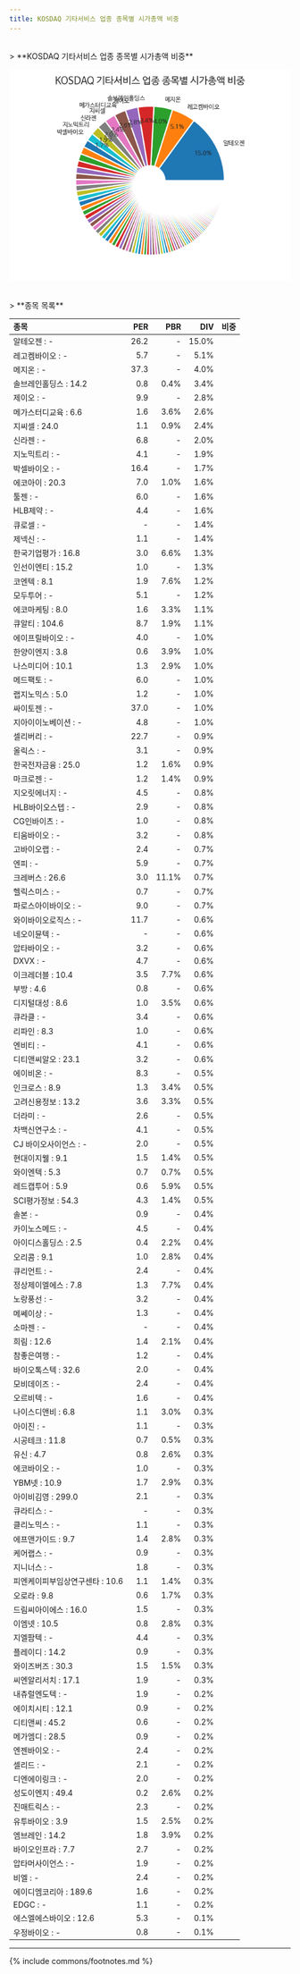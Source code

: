```yaml
---
title: KOSDAQ 기타서비스 업종 종목별 시가총액 비중
---
```

<br>
> **KOSDAQ 기타서비스 업종 종목별 시가총액 비중<a id="pie"></a>**

![KOSDAQ 기타서비스 업종 종목별 시가총액 비중](images/kosdaq_업종_기타서비스_종목.png)

<br>
> **종목 목록<a id="list"></a>**

| **종목** | **PER** | **PBR** | **DIV** | **비중** |
| :------- | ------: | ------: | ------: | -------: |
| 알테오젠 : - | 26.2 | - | 15.0% |
| 레고켐바이오 : - | 5.7 | - | 5.1% |
| 메지온 : - | 37.3 | - | 4.0% |
| 솔브레인홀딩스 : 14.2 | 0.8 | 0.4% | 3.4% |
| 제이오 : - | 9.9 | - | 2.8% |
| 메가스터디교육 : 6.6 | 1.6 | 3.6% | 2.6% |
| 지씨셀 : 24.0 | 1.1 | 0.9% | 2.4% |
| 신라젠 : - | 6.8 | - | 2.0% |
| 지노믹트리 : - | 4.1 | - | 1.9% |
| 박셀바이오 : - | 16.4 | - | 1.7% |
| 에코아이 : 20.3 | 7.0 | 1.0% | 1.6% |
| 툴젠 : - | 6.0 | - | 1.6% |
| HLB제약 : - | 4.4 | - | 1.6% |
| 큐로셀 : - | - | - | 1.4% |
| 제넥신 : - | 1.1 | - | 1.4% |
| 한국기업평가 : 16.8 | 3.0 | 6.6% | 1.3% |
| 인선이엔티 : 15.2 | 1.0 | - | 1.3% |
| 코엔텍 : 8.1 | 1.9 | 7.6% | 1.2% |
| 모두투어 : - | 5.1 | - | 1.2% |
| 에코마케팅 : 8.0 | 1.6 | 3.3% | 1.1% |
| 큐알티 : 104.6 | 8.7 | 1.9% | 1.1% |
| 에이프릴바이오 : - | 4.0 | - | 1.0% |
| 한양이엔지 : 3.8 | 0.6 | 3.9% | 1.0% |
| 나스미디어 : 10.1 | 1.3 | 2.9% | 1.0% |
| 메드팩토 : - | 6.0 | - | 1.0% |
| 랩지노믹스 : 5.0 | 1.2 | - | 1.0% |
| 싸이토젠 : - | 37.0 | - | 1.0% |
| 지아이이노베이션 : - | 4.8 | - | 1.0% |
| 셀리버리 : - | 22.7 | - | 0.9% |
| 올릭스 : - | 3.1 | - | 0.9% |
| 한국전자금융 : 25.0 | 1.2 | 1.6% | 0.9% |
| 마크로젠 : - | 1.2 | 1.4% | 0.9% |
| 지오릿에너지 : - | 4.5 | - | 0.8% |
| HLB바이오스텝 : - | 2.9 | - | 0.8% |
| CG인바이츠 : - | 1.0 | - | 0.8% |
| 티움바이오 : - | 3.2 | - | 0.8% |
| 고바이오랩 : - | 2.4 | - | 0.7% |
| 엔피 : - | 5.9 | - | 0.7% |
| 크레버스 : 26.6 | 3.0 | 11.1% | 0.7% |
| 헬릭스미스 : - | 0.7 | - | 0.7% |
| 파로스아이바이오 : - | 9.0 | - | 0.7% |
| 와이바이오로직스 : - | 11.7 | - | 0.6% |
| 네오이뮨텍 : - | - | - | 0.6% |
| 압타바이오 : - | 3.2 | - | 0.6% |
| DXVX : - | 4.7 | - | 0.6% |
| 이크레더블 : 10.4 | 3.5 | 7.7% | 0.6% |
| 부방 : 4.6 | 0.8 | - | 0.6% |
| 디지털대성 : 8.6 | 1.0 | 3.5% | 0.6% |
| 큐라클 : - | 3.4 | - | 0.6% |
| 리파인 : 8.3 | 1.0 | - | 0.6% |
| 엔비티 : - | 4.1 | - | 0.6% |
| 디티앤씨알오 : 23.1 | 3.2 | - | 0.6% |
| 에이비온 : - | 8.3 | - | 0.5% |
| 인크로스 : 8.9 | 1.3 | 3.4% | 0.5% |
| 고려신용정보 : 13.2 | 3.6 | 3.3% | 0.5% |
| 더라미 : - | 2.6 | - | 0.5% |
| 차백신연구소 : - | 4.1 | - | 0.5% |
| CJ 바이오사이언스 : - | 2.0 | - | 0.5% |
| 현대이지웰 : 9.1 | 1.5 | 1.4% | 0.5% |
| 와이엔텍 : 5.3 | 0.7 | 0.7% | 0.5% |
| 레드캡투어 : 5.9 | 0.6 | 5.9% | 0.5% |
| SCI평가정보 : 54.3 | 4.3 | 1.4% | 0.5% |
| 솔본 : - | 0.9 | - | 0.4% |
| 카이노스메드 : - | 4.5 | - | 0.4% |
| 아이디스홀딩스 : 2.5 | 0.4 | 2.2% | 0.4% |
| 오리콤 : 9.1 | 1.0 | 2.8% | 0.4% |
| 큐리언트 : - | 2.4 | - | 0.4% |
| 정상제이엘에스 : 7.8 | 1.3 | 7.7% | 0.4% |
| 노랑풍선 : - | 3.2 | - | 0.4% |
| 메쎄이상 : - | 1.3 | - | 0.4% |
| 소마젠 : - | - | - | 0.4% |
| 희림 : 12.6 | 1.4 | 2.1% | 0.4% |
| 참좋은여행 : - | 1.2 | - | 0.4% |
| 바이오톡스텍 : 32.6 | 2.0 | - | 0.4% |
| 모비데이즈 : - | 2.4 | - | 0.4% |
| 오르비텍 : - | 1.6 | - | 0.4% |
| 나이스디앤비 : 6.8 | 1.1 | 3.0% | 0.3% |
| 아이진 : - | 1.1 | - | 0.3% |
| 시공테크 : 11.8 | 0.7 | 0.5% | 0.3% |
| 유신 : 4.7 | 0.8 | 2.6% | 0.3% |
| 에코바이오 : - | 1.0 | - | 0.3% |
| YBM넷 : 10.9 | 1.7 | 2.9% | 0.3% |
| 아이비김영 : 299.0 | 2.1 | - | 0.3% |
| 큐라티스 : - | - | - | 0.3% |
| 클리노믹스 : - | 1.1 | - | 0.3% |
| 에프앤가이드 : 9.7 | 1.4 | 2.8% | 0.3% |
| 케어랩스 : - | 0.9 | - | 0.3% |
| 지니너스 : - | 1.8 | - | 0.3% |
| 피엔케이피부임상연구센타 : 10.6 | 1.1 | 1.4% | 0.3% |
| 오로라 : 9.8 | 0.6 | 1.7% | 0.3% |
| 드림씨아이에스 : 16.0 | 1.5 | - | 0.3% |
| 이엠넷 : 10.5 | 0.8 | 2.8% | 0.3% |
| 지엘팜텍 : - | 4.4 | - | 0.3% |
| 플레이디 : 14.2 | 0.9 | - | 0.3% |
| 와이즈버즈 : 30.3 | 1.5 | 1.5% | 0.3% |
| 씨엔알리서치 : 17.1 | 1.9 | - | 0.3% |
| 내츄럴엔도텍 : - | 1.9 | - | 0.2% |
| 에이치시티 : 12.1 | 0.9 | - | 0.2% |
| 디티앤씨 : 45.2 | 0.6 | - | 0.2% |
| 메가엠디 : 28.5 | 0.9 | - | 0.2% |
| 엔젠바이오 : - | 2.4 | - | 0.2% |
| 셀리드 : - | 2.1 | - | 0.2% |
| 디엔에이링크 : - | 2.0 | - | 0.2% |
| 성도이엔지 : 49.4 | 0.2 | 2.6% | 0.2% |
| 진매트릭스 : - | 2.3 | - | 0.2% |
| 유투바이오 : 3.9 | 1.5 | 2.5% | 0.2% |
| 엠브레인 : 14.2 | 1.8 | 3.9% | 0.2% |
| 바이오인프라 : 7.7 | 2.7 | - | 0.2% |
| 압타머사이언스 : - | 1.9 | - | 0.2% |
| 비엘 : - | 2.4 | - | 0.2% |
| 에이디엠코리아 : 189.6 | 1.6 | - | 0.2% |
| EDGC : - | 1.1 | - | 0.2% |
| 에스엘에스바이오 : 12.6 | 5.3 | - | 0.1% |
| 우정바이오 : - | 0.8 | - | 0.1% |

---
{% include commons/footnotes.md %}